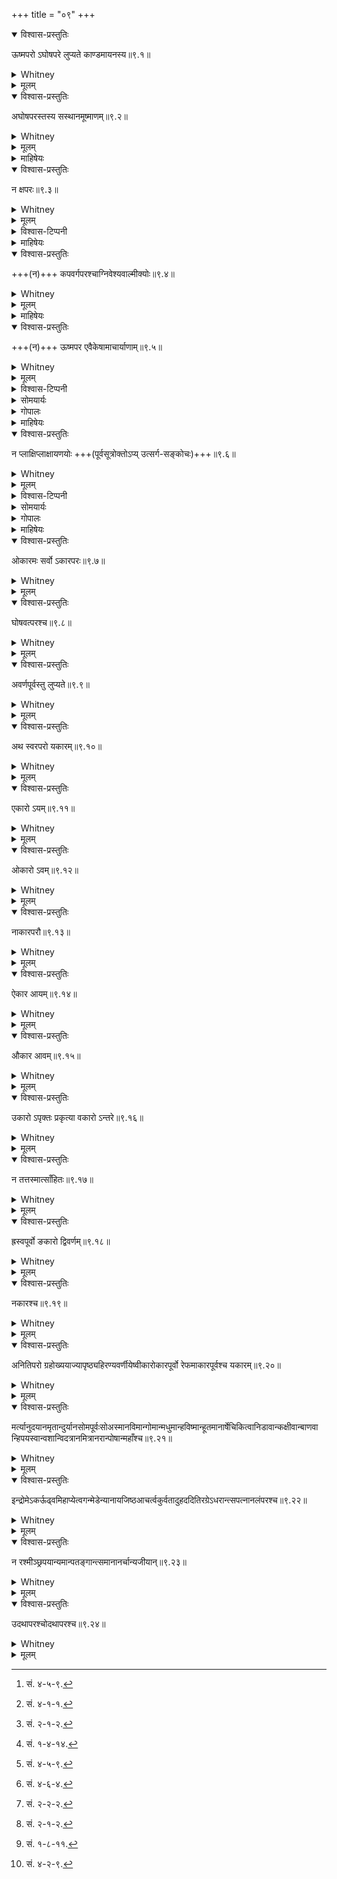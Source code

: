 +++
title = "०९"
+++
<details open><summary>विश्वास-प्रस्तुतिः</summary>

ऊष्मपरो ऽघोषपरे लुप्यते काण्डमायनस्य॥९.१॥
</details>

<details><summary>Whitney</summary>

visarjanīya, when followed by a spirant which has a surd letter after it, is dropped, according to kāṇḍamāyana.  
</details>

<details><summary>मूलम्</summary>

ऊष्मपरो ऽघोषपरे लुप्यते काण्डमायनस्य॥९.१॥
</details>

<details open><summary>विश्वास-प्रस्तुतिः</summary>

अघोषपरस्तस्य सस्थानमूष्माणम्॥९.२॥
</details>

<details><summary>Whitney</summary>

Followed by a surd letter, it becomes the spirant of like position with that letter.  
</details>

<details><summary>मूलम्</summary>

अघोषपरस्तस्य सस्थानमूष्माणम्॥९.२॥
</details>

<details><summary>माहिषेयः</summary>

अघोष-परो विसर्जनीयः,  
तस्य अघोषस्य सस्थानम् ऊष्माणम् आपद्यते ।

> यथा—“यः कामयेत” (सं. २—१—२) । “अग्निश् च मे” (सं. ४—७—६) । “उलूकः शशस्ते” (सं. ५—५—१८) । “अभिस् ते तेजः” (सं. १—१—१०) । “यः पाप्मना गृहीतः स्यात्” (सं. २—१—३) ॥
</details>


<details open><summary>विश्वास-प्रस्तुतिः</summary>

न क्षपरः॥९.३॥
</details>

<details><summary>Whitney</summary>

But not when followed by kṣ.  
</details>

<details><summary>मूलम्</summary>

न क्षपरः॥९.३॥
</details>

<details><summary>विश्वास-टिप्पनी</summary>

`शर्परे विसर्जनीयः (खरि विसर्जनीयस्य)` इति पाणिनिः।  
तत्र संहितायां सत्याम्, जीह्वामूलीयवज् जिह्वामूल-स्पर्शो न भवति,  
किञ्च वाक्यान्त-विसर्गवत् प्राक्तन-स्वरानूच्चारणम् अपि न भवति -  
"अन्तस् सरति" इत्यादेर् अपेक्षया "अन्तः सरति" इत्यादौ यथा।
</details>


<details><summary>माहिषेयः</summary>

न खलु क्ष-परो विसर्जनीयः सस्थानम् ऊष्माणम् आपद्यते ।

> यथा—“घनाघनः क्षोभणश् चर्षणीनाम्” (सं. ४—६—४) । “उभयतः क्ष्णोर् अर्वती तम्” (सं. ५—१—१) ॥
</details>


<details open><summary>विश्वास-प्रस्तुतिः</summary>

+++(न)+++ कपवर्गपरश्चाग्निवेश्यवाल्मीक्योः॥९.४॥
</details>

<details><summary>Whitney</summary>

Nor, according to āgniveśya and vālmīki, when followed by a guttural or a labial mute.  
</details>

<details><summary>मूलम्</summary>

कपवर्गपरश्चाग्निवेश्यवाल्मीक्योः॥९.४॥
</details>

<details><summary>माहिषेयः</summary>

आग्निवेश्य-वाल्मीक्योः शाखिनोः आचार्ययोः कवर्ग-परश् च पवर्ग-परश् च विसर्जनीयः सस्थानम् ऊष्माणं नापद्यते । नेति चकारो ज्ञापयति ।

> यथा—“यः कामयेत” (सं. २—१—२) । “अग्निः पशुर् आसीत्” (सं. ५—७—२६) ॥
</details>


<details open><summary>विश्वास-प्रस्तुतिः</summary>

+++(न)+++ ऊष्मपर एवैकेषामाचार्याणाम्॥९.५॥
</details>

<details><summary>Whitney</summary>

According to some authorities, not when followed by a spirant, and only then.  
</details>

<details><summary>मूलम्</summary>

ऊष्मपर एवैकेषामाचार्याणाम्॥९.५॥
</details>

<details><summary>विश्वास-टिप्पनी</summary>

नकारः ५-तमे ऽनुवर्तेत (अन्यथा तपरस्यापि सकारादेशनिषेधापत्तेः)।  
नात्र माहिषेयव्याख्या साध्वी।  
इदं पाणिन्य्-उक्तेन सङ्गच्छते - "वा शरि" (विसर्जनीयस्य विसर्जनीयः) । 
</details>


<details><summary>सोमयार्यः</summary>

एकेषाम् आचार्याणां मते ऊष्म-पर एव विसर्जनीयः पूर्व-विधिं न भजते । यथा—‘आशुः शिशानः’[^260_3] । एव-कारेण किं ? ‘मनस् तत्वाय’[^260_7] । ‘यः कामयेत’[^260_15] ॥ ५ ॥

[^260_3]: सं. ४-५-९.
[^260_7]: सं. ४-१-१.
[^260_15]: सं. २-१-२.
</details>

<details><summary>गोपालः</summary>

केषां चिद् आचार्याणां मते ऊष्मस्व् एव परतो विसर्जनीयस् तन्तम् ऊष्माणं याति । तेन ‘पवश् छन्दः’[^260_8], ‘शुनं नः फालाः’[^260_9], ‘अनपगाः कुरते’[^260_10] इत्य् आदौ ऊष्मादेशो न भवति ॥ ५ ॥

[^260_8]: सं. १-४-१४.
[^260_9]: सं. ४-५-९.
[^260_10]: सं. ४-६-४.
</details>


<details><summary>माहिषेयः</summary>

ऊष्म-पर एव विसर्जनीयः सस्थानम् ऊष्माणम् आपद्यते ।

> यथा—“सिंधोः शिशुमारः” (सं. ५—५—११) । “यस्यैवं विदुषः षोडशी” (सं. ६—६—११) ॥
</details>


<details open><summary>विश्वास-प्रस्तुतिः</summary>

न प्लाक्षिप्लाक्षायणयोः +++(पूर्वसूत्रोक्तोऽप्य् उत्सर्ग-सङ्कोचः)+++॥९.६॥
</details>

<details><summary>Whitney</summary>

Not according to plākṣi and plākṣāyaṇa.  
</details>

<details><summary>मूलम्</summary>

न प्लाक्षिप्लाक्षायणयोः॥९.६॥
</details>

<details><summary>विश्वास-टिप्पनी</summary>

इदं तावत् पूर्वतन-सूत्रस्यैव सावधारण-निषेध-विशेषस्य प्रत्याख्यानम्,  
किञ्च तत्रारब्धापवाद-सङ्कोचस्यानुवर्तनम्।  
तेन प्लाक्षिप्लाक्षायणयोर् मतय्  
ऊष्मपरस्यापि विसर्जनीयस्य तत्-सस्थानिता,  
क्षपरस्यापि, कखपफपरस्यापि।  
नाम, "अघोषपरस्तस्य सस्थानम् ऊष्माणम्॥९.२॥" इत्य् उत्सर्गो निरपवादं तिष्ठति। 

सोमयार्येण यन् न-कारः पूर्वसूत्रस्थैवकारस्यैव निषेशपर इत्य् उक्तम्,  
तन् न तृप्तिकरम् - निषेधस्याधिकसङ्कोचात्।  

गोपालेन पूर्वतनसूत्रस्य विपरीतावगतेर् अनुसारम् इदं व्याख्यातम् इत्य् अतो न तृप्तिकरम्। माहिषेयेणापि तथा।  

गोपाल-सोमयार्याभ्यां सूत्रत्रयम् अनिष्टम् इति यद् उक्तम्,  
यच् चासाधु क्वचिद् व्याख्यातम्,  
तत् तेषाम् इहावज्ञां हि द्योतयति।  
इमे पक्षा अपि साधु ज्ञेयाः।  
अन्तिमश् च पक्ष उत्तमः। 
</details>


<details><summary>सोमयार्यः</summary>

कवर्गपवर्गाभ्याम् ऊष्मपरश् च विसर्जनीयः  
प्लाक्षिप्लाक्षायणयोः शाखिनोः पक्षे  
न खलु पूर्वविधिं भजते ।  
यथा—  

> यः कामयेत[^261_11] । यः पाप्मना[^261_12] । ‘आशुः शिशानः’[^261_13] । 

एकम्पर इति किं ? ‘मनसस् पताय’[^261_14] 
कवर्गदिसूत्रत्रयम् अनिष्टम् ॥ ६ ॥ [[P261]]

[^261_11]: सं. २-२-२.
[^261_12]: सं. २-१-२.
[^261_13]: सं. १-८-११.
[^261_14]: सं. ४-२-९.
</details>


<details><summary>गोपालः</summary>

प्लाक्षि-प्लाक्षायणयोर् मते ऊष्म-परो विसर्जनीय ऊष्माणं न याति । किन्तु +++(वर्ग-)+++प्रथम-द्वितीय-पर एव । नेदं सूत्र-त्रयम् इष्टम् ॥ ६ ॥
</details>


<details><summary>माहिषेयः</summary>

नेति प्रतिषेधः । प्लाक्षि-प्लाक्षायणयोर् आचार्ययोः कवर्ग-परश् च ऊष्म-परो विसर्जनीयः न खलु सस्थानम् ऊष्माणम् आपद्यते ।

> यथा—“यः कामयेत” (सं. २—१—२) । “अग्निः पशुर् आसीत्” (सं. ५—७—२६) । “आशुः शिशानो वृषभः” (सं. ४—६—४) । “यः सोमं वमिति” (सं. २—३—२) । “कृकलासः शकुनिः पिप्पका” (सं. ५—५—१०) ॥ •
</details>


<details open><summary>विश्वास-प्रस्तुतिः</summary>

ओकारमः सर्वो ऽकारपरः॥९.७॥
</details>

<details><summary>Whitney</summary>

aḥ, the whole of it, when followed by a, becomes o.  
</details>

<details><summary>मूलम्</summary>

ओकारमः सर्वो ऽकारपरः॥९.७॥
</details>

<details open><summary>विश्वास-प्रस्तुतिः</summary>

घोषवत्परश्च॥९.८॥
</details>

<details><summary>Whitney</summary>

Also when followed by a sonant consonant.  
</details>

<details><summary>मूलम्</summary>

घोषवत्परश्च॥९.८॥
</details>

<details open><summary>विश्वास-प्रस्तुतिः</summary>

अवर्णपूर्वस्तु लुप्यते॥९.९॥
</details>

<details><summary>Whitney</summary>

But visarjanīya, when preceded by an a-vowel, is omitted.  
</details>

<details><summary>मूलम्</summary>

अवर्णपूर्वस्तु लुप्यते॥९.९॥
</details>

<details open><summary>विश्वास-प्रस्तुतिः</summary>

अथ स्वरपरो यकारम्॥९.१०॥
</details>

<details><summary>Whitney</summary>

When followed by a vowel, it becomes y.  
</details>

<details><summary>मूलम्</summary>

अथ स्वरपरो यकारम्॥९.१०॥
</details>

<details open><summary>विश्वास-प्रस्तुतिः</summary>

एकारो ऽयम्॥९.११॥
</details>

<details><summary>Whitney</summary>

e, before a vowel, becomes ay.  
</details>

<details><summary>मूलम्</summary>

एकारो ऽयम्॥९.११॥
</details>

<details open><summary>विश्वास-प्रस्तुतिः</summary>

ओकारो ऽवम्॥९.१२॥
</details>

<details><summary>Whitney</summary>

o becomes av.  
</details>

<details><summary>मूलम्</summary>

ओकारो ऽवम्॥९.१२॥
</details>

<details open><summary>विश्वास-प्रस्तुतिः</summary>

नाकारपरौ॥९.१३॥
</details>

<details><summary>Whitney</summary>

But not, in either case, when followed by a.  
</details>

<details><summary>मूलम्</summary>

नाकारपरौ॥९.१३॥
</details>

<details open><summary>विश्वास-प्रस्तुतिः</summary>

ऐकार आयम्॥९.१४॥
</details>

<details><summary>Whitney</summary>

ai becomes āy.  
</details>

<details><summary>मूलम्</summary>

ऐकार आयम्॥९.१४॥
</details>

<details open><summary>विश्वास-प्रस्तुतिः</summary>

औकार आवम्॥९.१५॥
</details>

<details><summary>Whitney</summary>

au becomes āv.  
</details>

<details><summary>मूलम्</summary>

औकार आवम्॥९.१५॥
</details>

<details open><summary>विश्वास-प्रस्तुतिः</summary>

उकारो ऽपृक्तः प्रकृत्या वकारो ऽन्तरे॥९.१६॥
</details>

<details><summary>Whitney</summary>

An u, uncombined with a consonant, remains unchanged, and v is inserted between it and the following vowel.  
</details>

<details><summary>मूलम्</summary>

उकारो ऽपृक्तः प्रकृत्या वकारो ऽन्तरे॥९.१६॥
</details>

<details open><summary>विश्वास-प्रस्तुतिः</summary>

न तत्तस्मात्साँहितः॥९.१७॥
</details>

<details><summary>Whitney</summary>

But not in sam̐hitā-text, after tat and tasmāt.  
</details>

<details><summary>मूलम्</summary>

न तत्तस्मात्साँहितः॥९.१७॥
</details>

<details open><summary>विश्वास-प्रस्तुतिः</summary>

ह्रस्वपूर्वो ङकारो द्विवर्णम्॥९.१८॥
</details>

<details><summary>Whitney</summary>

A ṅ, when preceded by a short vowel, is doubled.  
</details>

<details><summary>मूलम्</summary>

ह्रस्वपूर्वो ङकारो द्विवर्णम्॥९.१८॥
</details>

<details open><summary>विश्वास-प्रस्तुतिः</summary>

नकारश्च॥९.१९॥
</details>

<details><summary>Whitney</summary>

As does also a n.  
</details>

<details><summary>मूलम्</summary>

नकारश्च॥९.१९॥
</details>

<details open><summary>विश्वास-प्रस्तुतिः</summary>

अनितिपरो ग्रहोख्ययाज्यापृष्ठ्यहिरण्यवर्णीयेष्वीकारोकारपूर्वो रेफमाकारपूर्वश्च यकारम्॥९.२०॥
</details>

<details><summary>Whitney</summary>

In graha, ukhya, yājyā, pṛṣṭhya, and hiraṇyavarṇīya passages, a n preceded by ī or ū becomes r, preceded by ā becomes y, except before iti.  
</details>

<details><summary>मूलम्</summary>

अनितिपरो ग्रहोख्ययाज्यापृष्ठ्यहिरण्यवर्णीयेष्वीकारोकारपूर्वो रेफमाकारपूर्वश्च यकारम्॥९.२०॥
</details>

<details open><summary>विश्वास-प्रस्तुतिः</summary>

मर्त्यानुदयानमृतान्दुर्यानसोमपूर्वःसोअस्मानविमान्गोमान्मधुमान्हविष्मान्हूतमानार्षेचिकित्वानिडावान्कक्षीवान्बाणवान्हिपयस्वान्वशान्विदत्रानमित्रानरान्पोषान्महाँश्च॥९.२१॥
</details>

<details><summary>Whitney</summary>

Also in the words martyān, ud ayān, amṛtān, duryān not preceded by soma, so asmān, avimān, gomān, madhumān, haviṣmān, hūtamān before any vowel belonging to the text, cikitvān, iḍāvān, kakṣīvān, bāṇavān, hi payasvān, vaśān, vidatrān, amitrān, arān, poṣān, and mahān.  
</details>

<details><summary>मूलम्</summary>

मर्त्यानुदयानमृतान्दुर्यानसोमपूर्वःसोअस्मानविमान्गोमान्मधुमान्हविष्मान्हूतमानार्षेचिकित्वानिडावान्कक्षीवान्बाणवान्हिपयस्वान्वशान्विदत्रानमित्रानरान्पोषान्महाँश्च॥९.२१॥
</details>

<details open><summary>विश्वास-प्रस्तुतिः</summary>

इन्द्रोमेऽकर्ऊढ्वमिहाप्येत्वगन्मेडेन्यानायजिष्ठआचर्त्वकुर्वतादुहददितिरग्रेऽधरान्त्सपत्नानलंपरश्च॥९.२२॥
</details>

<details><summary>Whitney</summary>

Also a n followed by indro me, akaḥ, ūḍhvam, ihā, apy etu, aganma, īḍenyān, āyajiṣṭhaḥ, ā ca, ṛtu, akurvata, aduhat, aditiḥ, agre, adharānt sapatnān, and alam.  
</details>

<details><summary>मूलम्</summary>

इन्द्रोमेऽकर्ऊढ्वमिहाप्येत्वगन्मेडेन्यानायजिष्ठआचर्त्वकुर्वतादुहददितिरग्रेऽधरान्त्सपत्नानलंपरश्च॥९.२२॥
</details>

<details open><summary>विश्वास-प्रस्तुतिः</summary>

न रश्मीञ्छ्रपयान्यमान्पतङ्गान्त्समानानर्चान्यजीयान्॥९.२३॥
</details>

<details><summary>Whitney</summary>

The n of raśmīn, śrapayān, yamān, pataṅgān, samānān, arcān, yajīyān remains unchanged.  
</details>

<details><summary>मूलम्</summary>

न रश्मीञ्छ्रपयान्यमान्पतङ्गान्त्समानानर्चान्यजीयान्॥९.२३॥
</details>

<details open><summary>विश्वास-प्रस्तुतिः</summary>

उदथापरश्चोदथापरश्च॥९.२४॥
</details>

<details><summary>Whitney</summary>

Nor a n followed by ut or atha.  
</details>

<details><summary>मूलम्</summary>

उदथापरश्चोदथापरश्च॥९.२४॥
</details>
